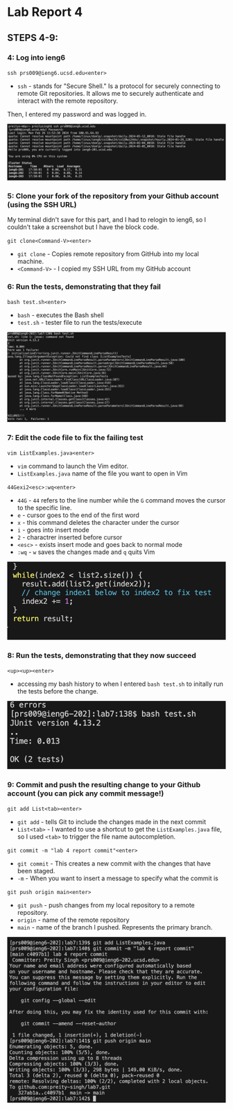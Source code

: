 # Lab Report 4

## STEPS 4-9:

### 4: Log into ieng6
`ssh prs009@ieng6.ucsd.edu<enter>`
* `ssh` - stands for "Secure Shell." Is a protocol for securely connecting to remote Git repositories. It allows me to securely authenticate and interact with the remote repository.

Then, I entered my password and was logged in. 

![Image](loginIeng6.png)

### 5: Clone your fork of the repository from your Github account (using the SSH URL)
My terminal didn't save for this part, and I had to relogin to ieng6, so I couldn't take a screenshot but I have the block code.

`git clone<Command-V><enter>`
* `git clone` - Copies remote repository from GitHub into my local machine.
* `<Command-V>` - I copied my SSH URL from my GitHub account

### 6: Run the tests, demonstrating that they fail
`bash test.sh<enter>`
* `bash` - executes the Bash shell
* `test.sh` - tester file to run the tests/execute 

![Image](preFixTest.png)

### 7: Edit the code file to fix the failing test
`vim ListExamples.java<enter>`
* `vim` command to launch the Vim editor.
* `ListExamples.java` name of the file you want to open in Vim

`44Gexi2<esc>:wq<enter>`
* `44G` - `44` refers to the line number while the `G` command moves the cursor to the specific line.
* `e` - cursor goes to the end of the first word
* `x` - this command deletes the character under the cursor
* `i` - goes into insert mode
* `2` - charactrer inserted before cursor
* `<esc>` - exists insert mode and goes back to normal mode
* `:wq` - `w` saves the changes made and `q` quits Vim

![Image](fixTest.png)

### 8: Run the tests, demonstrating that they now succeed
 `<up><up><enter>`
 * accessing my bash history to when I entered `bash test.sh` to initally run the tests before the change.

![Image](testRun.png)

### 9: Commit and push the resulting change to your Github account (you can pick any commit message!)
`git add List<tab><enter>`
* `git add` - tells Git to include the changes made in the next commit
* `List<tab>` - I wanted to use a shortcut to get the `ListExamples.java` file, so I used `<tab>` to trigger the file name autocompletion.

`git commit -m "lab 4 report commit"<enter>`
* `git commit` - This creates a new commit with the changes that have been staged.
* `-m` - When you want to insert a message to specify what the commit is

`git push origin main<enter>`
* `git push` - push changes from my local repository to a remote repository.
* `origin` - name of the remote repository
* `main` - name of the branch I pushed. Represents the primary branch.

![Image](gitPushCommit.png)
